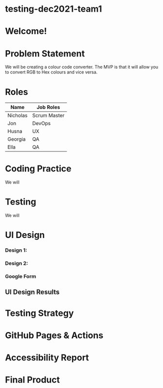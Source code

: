 # testing-dec2021-team1

# Welcome!

# Problem Statement 

We will be creating a colour code converter. The MVP is that it will allow you to convert RGB to Hex colours and vice versa.

# Roles

|Name     | Job Roles    |
|---------|--------------|
|Nicholas | Scrum Master |
|Jon      | DevOps       |
|Husna    | UX           |
|Georgia  | QA           |
|Ella     | QA           |

# Coding Practice

We will

# Testing 

We will

# UI Design

### Design 1:

### Design 2:

### Google Form

## UI Design Results

# Testing Strategy 

# GitHub Pages & Actions 

# Accessibility Report

# Final Product

